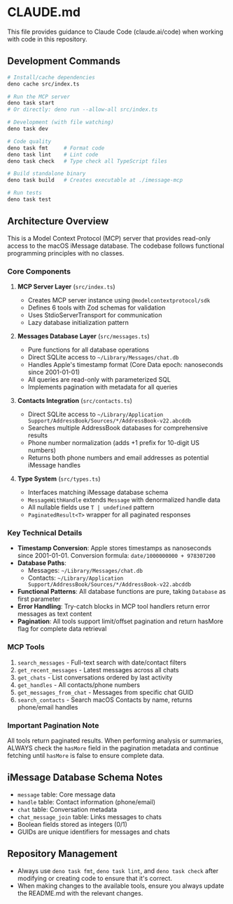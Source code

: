 # CLAUDE.md

This file provides guidance to Claude Code (claude.ai/code) when working with code in this repository.

## Development Commands

```bash
# Install/cache dependencies
deno cache src/index.ts

# Run the MCP server
deno task start
# Or directly: deno run --allow-all src/index.ts

# Development (with file watching)
deno task dev

# Code quality
deno task fmt     # Format code
deno task lint    # Lint code
deno task check   # Type check all TypeScript files

# Build standalone binary
deno task build   # Creates executable at ./imessage-mcp

# Run tests
deno task test
```

## Architecture Overview

This is a Model Context Protocol (MCP) server that provides read-only access to the macOS iMessage database. The codebase follows functional programming principles with no classes.

### Core Components

1. **MCP Server Layer** (`src/index.ts`)
   - Creates MCP server instance using `@modelcontextprotocol/sdk`
   - Defines 6 tools with Zod schemas for validation
   - Uses StdioServerTransport for communication
   - Lazy database initialization pattern

2. **Messages Database Layer** (`src/messages.ts`)
   - Pure functions for all database operations
   - Direct SQLite access to `~/Library/Messages/chat.db`
   - Handles Apple's timestamp format (Core Data epoch: nanoseconds since 2001-01-01)
   - All queries are read-only with parameterized SQL
   - Implements pagination with metadata for all queries

3. **Contacts Integration** (`src/contacts.ts`)
   - Direct SQLite access to `~/Library/Application Support/AddressBook/Sources/*/AddressBook-v22.abcddb`
   - Searches multiple AddressBook databases for comprehensive results
   - Phone number normalization (adds +1 prefix for 10-digit US numbers)
   - Returns both phone numbers and email addresses as potential iMessage handles

4. **Type System** (`src/types.ts`)
   - Interfaces matching iMessage database schema
   - `MessageWithHandle` extends `Message` with denormalized handle data
   - All nullable fields use `T | undefined` pattern
   - `PaginatedResult<T>` wrapper for all paginated responses

### Key Technical Details

- **Timestamp Conversion**: Apple stores timestamps as nanoseconds since 2001-01-01. Conversion formula: `date/1000000000 + 978307200`
- **Database Paths**:
  - Messages: `~/Library/Messages/chat.db`
  - Contacts: `~/Library/Application Support/AddressBook/Sources/*/AddressBook-v22.abcddb`
- **Functional Patterns**: All database functions are pure, taking `Database` as first parameter
- **Error Handling**: Try-catch blocks in MCP tool handlers return error messages as text content
- **Pagination**: All tools support limit/offset pagination and return hasMore flag for complete data retrieval

### MCP Tools

1. `search_messages` - Full-text search with date/contact filters
2. `get_recent_messages` - Latest messages across all chats
3. `get_chats` - List conversations ordered by last activity
4. `get_handles` - All contacts/phone numbers
5. `get_messages_from_chat` - Messages from specific chat GUID
6. `search_contacts` - Search macOS Contacts by name, returns phone/email handles

### Important Pagination Note

All tools return paginated results. When performing analysis or summaries, ALWAYS check the `hasMore` field in the pagination metadata and continue fetching until `hasMore` is false to ensure complete data.

## iMessage Database Schema Notes

- `message` table: Core message data
- `handle` table: Contact information (phone/email)
- `chat` table: Conversation metadata
- `chat_message_join` table: Links messages to chats
- Boolean fields stored as integers (0/1)
- GUIDs are unique identifiers for messages and chats

## Repository Management

- Always use `deno task fmt`, `deno task lint`, and `deno task check` after modifying or creating code to ensure that it's correct.
- When making changes to the available tools, ensure you always update the README.md with the relevant changes.

